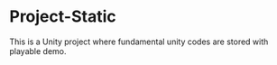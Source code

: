 # Project-Static
This is a Unity project where fundamental unity codes are stored with playable demo. 
